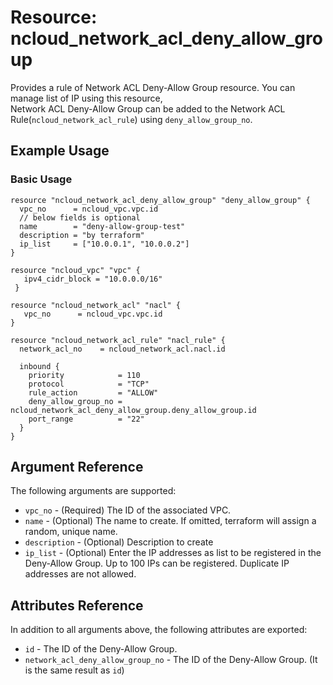 # Resource: ncloud_network_acl_deny_allow_group

Provides a rule of Network ACL Deny-Allow Group resource. You can manage list of IP using this resource, \
Network ACL Deny-Allow Group can be added to the Network ACL Rule(`ncloud_network_acl_rule`) using `deny_allow_group_no`.

## Example Usage

### Basic Usage

```hcl
resource "ncloud_network_acl_deny_allow_group" "deny_allow_group" {
  vpc_no      = ncloud_vpc.vpc.id
  // below fields is optional
  name        = "deny-allow-group-test" 
  description = "by terraform"
  ip_list     = ["10.0.0.1", "10.0.0.2"]
}

resource "ncloud_vpc" "vpc" {
   ipv4_cidr_block = "10.0.0.0/16"
 }
 
resource "ncloud_network_acl" "nacl" {
   vpc_no      = ncloud_vpc.vpc.id
}
 
resource "ncloud_network_acl_rule" "nacl_rule" {
  network_acl_no    = ncloud_network_acl.nacl.id

  inbound {
    priority            = 110
    protocol            = "TCP"
    rule_action         = "ALLOW"
    deny_allow_group_no = ncloud_network_acl_deny_allow_group.deny_allow_group.id
    port_range          = "22"
  }
}

```

## Argument Reference

The following arguments are supported:

* `vpc_no` - (Required) The ID of the associated VPC.
* `name` - (Optional) The name to create. If omitted, terraform will assign a random, unique name.
* `description` - (Optional) Description to create
* `ip_list` - (Optional) Enter the IP addresses as list to be registered in the Deny-Allow Group. 
  Up to 100 IPs can be registered. Duplicate IP addresses are not allowed.

## Attributes Reference

In addition to all arguments above, the following attributes are exported:

* `id` - The ID of the Deny-Allow Group.
* `network_acl_deny_allow_group_no` - The ID of the Deny-Allow Group. (It is the same result as `id`)